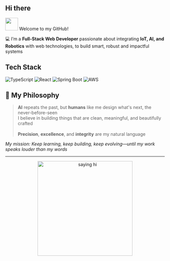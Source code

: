 ## Hi there

<img src="https://media.giphy.com/media/hvRJCLFzcasrR4ia7z/giphy.gif" width="40px" /> Welcome to my GitHub!  

💻 I’m a **Full-Stack Web Developer** passionate about integrating **IoT, AI, and Robotics** with web technologies, to build smart, robust and impactful systems

## Tech Stack
![TypeScript](https://img.shields.io/badge/TypeScript-007ACC?style=for-the-badge&logo=typescript&logoColor=white)
![React](https://img.shields.io/badge/React-20232A?style=for-the-badge&logo=react&logoColor=61DAFB)
![Spring Boot](https://img.shields.io/badge/Spring%20Boot-6DB33F?style=for-the-badge&logo=spring&logoColor=white)
![AWS](https://img.shields.io/badge/AWS-232F3E?style=for-the-badge&logo=amazon-aws&logoColor=white)

<!-- ## 🌐 Visit My Website  
 [**www.roboriver.in**](https://www.roboriver.in)  
> A functional prototype showcasing my work in Web Development — built as the foundation for upcoming IoT and AI integrations -->

## 🧭 My Philosophy

> **AI** repeats the past, but **humans** like me design what's next, the never-before-seen <br>
> I believe in building things that are clean, meaningful, and beautifully crafted <br>  
> **Precision**, **excellence**, and **integrity** are my natural language

*My mission: Keep learning, keep building, keep evolving—until my work speaks louder than my words*


---

<p align="center">
  <img src="https://media.giphy.com/media/l41lZxzroU33typuU/giphy.gif" width="300" alt="saying hi"/>
</p>


<!-- ![C++](https://img.shields.io/badge/C%2B%2B-00599C?style=for-the-badge&logo=cplusplus&logoColor=white)
![Go](https://img.shields.io/badge/Go-00ADD8?style=for-the-badge&logo=go&logoColor=white) -->

<!-- <p align="center">
  <em>Let's build something epic—check my repos or say hi!</em>
</p> -->
